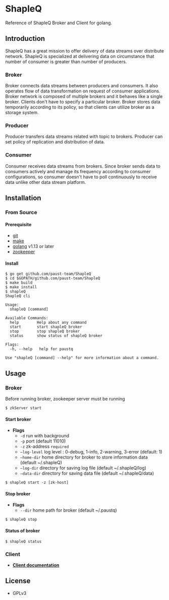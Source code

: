 # ShapleQ
Reference of ShapleQ Broker and Client for golang.

## Introduction
ShapleQ has a great mission to offer delivery of data streams over distribute network. ShapleQ is specialized at delivering data on circumstance that number of consumer is greater than number of producers. 

### Broker
Broker connects data streams between producers and consumers. It also operates flow of data transformation on request of consumer applications. Broker network is composed of multiple brokers and it behaves like a single broker. Clients don't have to specify a particular broker. Broker stores data temporarily according to its policy, so that clients can utilize broker as a storage system.

### Producer
Producer transfers data streams related with topic to brokers. Producer can set policy of replication and distribution of data.

### Consumer
Consumer receives data streams from brokers. Since broker sends data to consumers actively and manage its frequency according to consumer configurations, so consumer doesn't have to poll continuously to receive data unlike other data stream platform. 

## Installation

### From Source
#### Prerequisite
* [git](https://git-scm.com)
* [make](https://www.gnu.org/software/make/)
* [golang](https://golang.org/dl/) v1.13 or later
* [zookeeper](https://zookeeper.apache.org/doc/r3.1.2/zookeeperStarted.html#sc_Download)

#### Install
```
$ go get github.com/paust-team/ShapleQ
$ cd $GOPATH/github.com/paust-team/ShapleQ
$ make build
$ make install 
$ shapleQ 
ShapleQ cli

Usage:
  shapleQ [command]

Available Commands:
  help        Help about any command
  start       start shapleQ broker
  stop        stop shapleQ broker
  status      show status of shapleQ broker

Flags:
  -h, --help   help for paustq

Use "shapleQ [command] --help" for more information about a command.
```


## Usage
### Broker
Before running broker, zookeeper server must be running

```shell
$ zkServer start
```

#### Start broker
- **Flags**
	- `-d` run with background
	- `-p` port (default 11010)
	- `-z` zk-address `required`
	- `—log-level` log level : 0-debug, 1-info, 2-warning, 3-error (default: 1)
	- `—home-dir` home directory for broker to store information data (default ~/.shapleQ)
	- `—log-dir` directory for saving log file (default ~/.shapleQ/log)
	- `—data-dir` directory for saving data file (default ~/.shapleQ/data)


```shell
$ shapleQ start -z [zk-host]
```

#### Stop broker
- **Flags**
	- `--dir` home path for broker (default ~/.paustq)


```shell
$ shapleQ stop
```

#### Status of broker

```shell
$ shapleQ status
```

### Client
- **[Client documentation](https://github.com/paust-team/paustq/tree/master/client#shapleq-client)**

## License
- GPLv3
